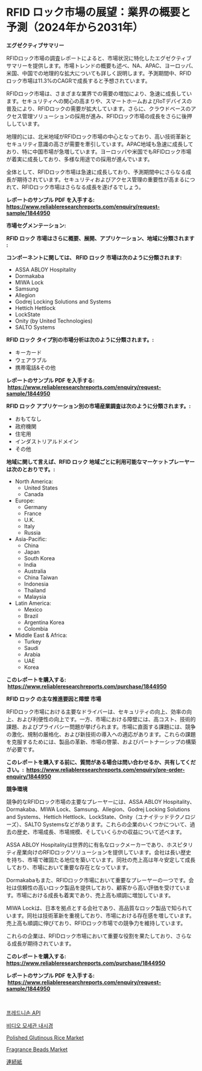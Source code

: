 <p><h1>RFID ロック市場の展望：業界の概要と予測（2024年から2031年）</h1></p><p><strong>エグゼクティブサマリー</strong></p>
<p><p>RFIDロック市場の調査レポートによると、市場状況に特化したエグゼクティブサマリーを提供します。市場トレンドの概要も述べ、NA、APAC、ヨーロッパ、米国、中国での地理的な拡大についても詳しく説明します。予測期間中、RFIDロック市場は11.3%のCAGRで成長すると予想されています。</p><p>RFIDロック市場は、さまざまな業界での需要の増加により、急速に成長しています。セキュリティへの関心の高まりや、スマートホームおよびIoTデバイスの普及により、RFIDロックの需要が拡大しています。さらに、クラウドベースのアクセス管理ソリューションの採用が進み、RFIDロック市場の成長をさらに後押ししています。</p><p>地理的には、北米地域がRFIDロック市場の中心となっており、高い技術革新とセキュリティ意識の高さが需要を牽引しています。APAC地域も急速に成長しており、特に中国市場が急増しています。ヨーロッパや米国でもRFIDロック市場が着実に成長しており、多様な用途での採用が進んでいます。</p><p>全体として、RFIDロック市場は急速に成長しており、予測期間中にさらなる成長が期待されています。セキュリティおよびアクセス管理の重要性が高まるにつれて、RFIDロック市場はさらなる成長を遂げるでしょう。</p></p>
<p><strong>レポートのサンプル PDF を入手する: <a href="https://www.reliableresearchreports.com/enquiry/request-sample/1844950">https://www.reliableresearchreports.com/enquiry/request-sample/1844950</a></strong></p>
<p><strong>市場セグメンテーション:</strong></p>
<p><strong> RFID ロック 市場はさらに概要、展開、アプリケーション、地域に分類されます :</strong></p>
<p><strong>コンポーネントに関しては、 RFID ロック 市場は次のように分類されます: &nbsp;</strong></p>
<p><ul><li>ASSA ABLOY Hospitality</li><li>Dormakaba</li><li>MIWA Lock</li><li>Samsung</li><li>Allegion</li><li>Godrej Locking Solutions and Systems</li><li>Hettich Hettlock</li><li>LockState</li><li>Onity (by United Technologies)</li><li>SALTO Systems</li></ul></p>
<p><strong> RFID ロック タイプ別の市場分析は次のように分類されます。:</strong></p>
<p><ul><li>キーカード</li><li>ウェアラブル</li><li>携帯電話&その他</li></ul></p>
<p><strong>レポートのサンプル PDF を入手する: &nbsp;<a href="https://www.reliableresearchreports.com/enquiry/request-sample/1844950">https://www.reliableresearchreports.com/enquiry/request-sample/1844950</a></strong></p>
<p><strong> RFID ロック アプリケーション別の市場産業調査は次のように分類されます。:</strong></p>
<p><ul><li>おもてなし</li><li>政府機関</li><li>住宅用</li><li>インダストリアルドメイン</li><li>その他</li></ul></p>
<p><strong>地域に関して言えば、RFID ロック 地域ごとに利用可能なマーケットプレーヤーは次のとおりです。:</strong></p>
<p><ul>
    <li>
        North America:
        <ul>
            <li>United States</li>
            <li>Canada</li>
        </ul>
    </li>
    <li>
        Europe:
        <ul>
            <li>Germany</li>
            <li>France</li>
            <li>U.K.</li>
            <li>Italy</li>
            <li>Russia</li>
        </ul>
    </li>
    <li>
        Asia-Pacific:
        <ul>
            <li>China</li>
            <li>Japan</li>
            <li>South Korea</li>
            <li>India</li>
            <li>Australia</li>
            <li>China Taiwan</li>
            <li>Indonesia</li>
            <li>Thailand</li>
            <li>Malaysia</li>
        </ul>
    </li>
    <li>
        Latin America:
        <ul>
            <li>Mexico</li>
            <li>Brazil</li>
            <li>Argentina Korea</li>
            <li>Colombia</li>
        </ul>
    </li>
    <li>
        Middle East & Africa:
        <ul>
            <li>Turkey</li>
            <li>Saudi</li>
            <li>Arabia</li>
            <li>UAE</li>
            <li>Korea</li>
        </ul>
    </li>
    </ul></p>
<p><strong>このレポートを購入する: &nbsp;<a href="https://www.reliableresearchreports.com/purchase/1844950">https://www.reliableresearchreports.com/purchase/1844950</a></strong></p>
<p><strong>RFID ロック の主な推進要因と障壁 市場</strong></p>
<p><p>RFIDロック市場における主要なドライバーは、セキュリティの向上、効率の向上、および利便性の向上です。一方、市場における障壁には、高コスト、技術的課題、およびプライバシー問題が挙げられます。市場に直面する課題には、競争の激化、規制の厳格化、および新技術の導入への適応があります。これらの課題を克服するためには、製品の革新、市場の啓蒙、およびパートナーシップの構築が必要です。</p></p>
<p><strong>このレポートを購入する前に、質問がある場合は問い合わせるか、共有してください。:&nbsp; <a href="https://www.reliableresearchreports.com/enquiry/pre-order-enquiry/1844950">https://www.reliableresearchreports.com/enquiry/pre-order-enquiry/1844950</a></strong></p>
<p><strong>競争環境</strong></p>
<p><p>競争的なRFIDロック市場の主要なプレーヤーには、ASSA ABLOY Hospitality、Dormakaba、MIWA Lock、Samsung、Allegion、Godrej Locking Solutions and Systems、Hettich Hettlock、LockState、Onity（ユナイテッドテクノロジーズ）、SALTO Systemsなどがあります。これらの企業のいくつかについて、過去の歴史、市場成長、市場規模、そしていくらかの収益について述べます。</p><p>ASSA ABLOY Hospitalityは世界的に有名なロックメーカーであり、ホスピタリティ産業向けのRFIDロックソリューションを提供しています。会社は長い歴史を持ち、市場で確固たる地位を築いています。同社の売上高は年々安定して成長しており、市場において重要な存在となっています。</p><p>Dormakabaもまた、RFIDロック市場において重要なプレーヤーの一つです。会社は信頼性の高いロック製品を提供しており、顧客から高い評価を受けています。市場における成長も着実であり、売上高も順調に増加しています。</p><p>MIWA Lockは、日本を拠点とする会社であり、高品質なロック製品で知られています。同社は技術革新を重視しており、市場における存在感を増しています。売上高も順調に伸びており、RFIDロック市場での競争力を維持しています。</p><p>これらの企業は、RFIDロック市場において重要な役割を果たしており、さらなる成長が期待されています。</p></p>
<p><strong>このレポートを購入する: &nbsp; <a href="https://www.reliableresearchreports.com/purchase/1844950">https://www.reliableresearchreports.com/purchase/1844950</a></strong></p>
<p><strong>レポートのサンプル PDF を入手する: &nbsp;<a href="https://www.reliableresearchreports.com/enquiry/request-sample/1844950">https://www.reliableresearchreports.com/enquiry/request-sample/1844950</a></strong><strong></strong></p>
<p>&nbsp;</p>
<p><p><a href="https://medium.com/@grevipsjridy/%ED%94%84%EB%A0%88%EB%93%9C%EB%8B%88%EC%86%90-api-%EC%8B%9C%EC%9E%A5-%EB%B6%84%EC%84%9D-%EA%B7%B8%EA%B2%83%EC%9D%98-cagr-%EC%8B%9C%EC%9E%A5-%EC%84%B8%EB%B6%84%ED%99%94-%EB%B0%8F-%EA%B8%80%EB%A1%9C%EB%B2%8C-%EC%82%B0%EC%97%85-%EA%B0%9C%EC%9A%94-4a6468e9803d">프레드니손 API</a></p><p><a href="https://medium.com/@grevipsjridy/%EB%B9%84%EB%94%94%EC%98%A4-%EC%BA%90%ED%95%84%EB%9F%AC%EB%A1%9C%EC%8A%A4%EC%BD%94%ED%94%BC-%EC%8B%9C%EC%9E%A5%EC%9D%80-%EC%8B%9C%EC%9E%A5-%EC%A0%90%EC%9C%A0%EC%9C%A8-%ED%81%AC%EA%B8%B0-%EB%B0%8F-2031%EB%85%84%EA%B9%8C%EC%A7%80-%EC%98%88%EC%83%81%EB%90%9C-%EC%98%88%EC%B8%A1%EC%97%90-%EC%B4%88%EC%A0%90%EC%9D%84-%EB%A7%9E%EC%B6%94%EA%B3%A0-%EC%9E%88%EC%8A%B5%EB%8B%88%EB%8B%A4-21420e02e2f6">비디오 모세관 내시경</a></p><p><a href="https://view.publitas.com/reportprime-1/polished-glutinous-rice-market-size-growth-outlook-from-2024-to-2031-projecting-at-markets-trends-analysis-by-application-regional-outlook-and-revenue/">Polished Glutinous Rice Market</a></p><p><a href="https://view.publitas.com/reportprime-1/fragrance-beads-market-research-report-provides-thorough-industry-overview-which-offers-an-in-depth-analysis-of-product-trends-and-new-market-divisions/">Fragrance Beads Market</a></p><p><a href="https://medium.com/@joanna-goyvaerts/%E9%80%A3%E7%B6%9A%E7%B4%99%E5%B8%82%E5%A0%B4%E3%81%AE%E8%A6%8F%E6%A8%A1%E3%81%AF-%E3%82%B0%E3%83%AD%E3%83%BC%E3%83%90%E3%83%AB%E7%94%A3%E6%A5%AD%E3%81%AB%E3%81%8A%E3%81%91%E3%82%8B%E6%9C%80%E9%81%A9%E3%81%AA%E3%83%9E%E3%83%BC%E3%82%B1%E3%83%86%E3%82%A3%E3%83%B3%E3%82%B0%E3%83%81%E3%83%A3%E3%83%8D%E3%83%AB%E3%82%92%E6%98%8E%E3%82%89%E3%81%8B%E3%81%AB%E3%81%97%E3%81%BE%E3%81%99-7d3061ce1e1c">連続紙</a></p></p>
